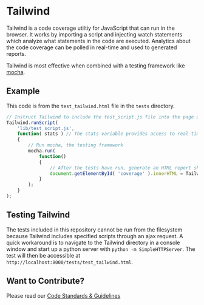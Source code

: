 Tailwind
========

Tailwind is a code coverage utiltiy for JavaScript that can run in the browser. It works by importing a script and injecting watch statements which analyze what statements in the code are executed. Analytics about the code coverage can be polled in real-time and used to generated reports.

Tailwind is most effective when combined with a testing framework like [mocha](http://visionmedia.github.io/mocha/).

Example
-------
This code is from the `test_tailwind.html` file in the `tests` directory.
```javascript
// Instruct Tailwind to include the test_script.js file into the page and monitor its execution
Tailwind.runScript(
    'lib/test_script.js',
    function( stats ) // The stats variable provides access to real-time code coverage statistics
    {
        // Run mocha, the testing framework
        mocha.run(
            function()
            {
                // After the tests have run, generate an HTML report showing what statements were executed
                document.getElementById( 'coverage' ).innerHTML = Tailwind.Reporters.html( stats );
            }
        );
    }
);
```

Testing Tailwind
----------------
The tests included in this repository cannot be run from the filesystem because Tailwind includes specified scripts through an ajax request. A quick workaround is to navigate to the Tailwind directory in a console window and start up a python server with `python -m SimpleHTTPServer`. The test will then be accessible at `http://localhost:8000/tests/test_tailwind.html`.

Want to Contribute?
-------------------
Please read our [Code Standards & Guidelines](https://docs.google.com/a/sympoz.com/document/d/1c83xlVHpPxMd-ISZlu-4Rzpi7EbdopV_mmKjcYEQiz4/pub)
